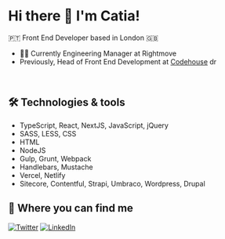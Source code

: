 # Hi there 👋 I'm Catia!
🇵🇹 Front End Developer based in London 🇬🇧

- 👩‍💻 Currently Engineering Manager at Rightmove
- Previously, Head of Front End Development at [Codehouse](https://www.codehousegroup.com/) <img src="https://www.codehousegroup.com/Images/favicon.png" alt="drawing" width="14"/> 

<br>

## 🛠️ Technologies & tools

- TypeScript, React, NextJS, JavaScript, jQuery
- SASS, LESS, CSS
- HTML
- NodeJS
- Gulp, Grunt, Webpack 
- Handlebars, Mustache 
- Vercel, Netlify
- Sitecore, Contentful, Strapi, Umbraco, Wordpress, Drupal

## 💬 Where you can find me
[![Twitter][twitter-shield]][twitter-url]
[![LinkedIn][linkedin-shield]][linkedin-url]

<!-- MARKDOWN LINKS & IMAGES -->
[linkedin-shield]: https://img.shields.io/badge/LinkedIn-0077B5?style=for-the-badge&logo=linkedin&logoColor=white
[linkedin-url]: https://linkedin.com/in/catiagomes82
[twitter-shield]: https://img.shields.io/badge/Twitter-1DA1F2?style=for-the-badge&logo=twitter&logoColor=white
[twitter-url]: https://twitter.com/CatiaGomes82
